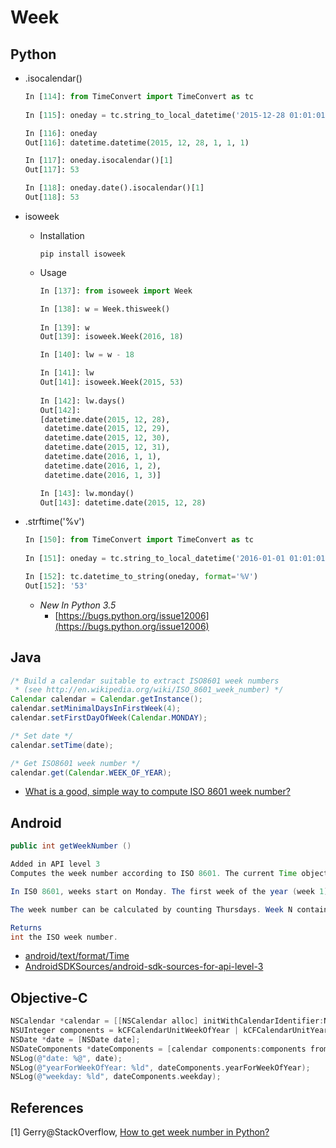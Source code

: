 # Week
## Python

* .isocalendar()

  ```python
  In [114]: from TimeConvert import TimeConvert as tc
      
  In [115]: oneday = tc.string_to_local_datetime('2015-12-28 01:01:01')

  In [116]: oneday
  Out[116]: datetime.datetime(2015, 12, 28, 1, 1, 1)

  In [117]: oneday.isocalendar()[1]
  Out[117]: 53

  In [118]: oneday.date().isocalendar()[1]
  Out[118]: 53
  ```

* isoweek

  * Installation

    ```shell
    pip install isoweek
    ```

  * Usage

    ```python
    In [137]: from isoweek import Week

    In [138]: w = Week.thisweek()
        
    In [139]: w
    Out[139]: isoweek.Week(2016, 18)

    In [140]: lw = w - 18

    In [141]: lw
    Out[141]: isoweek.Week(2015, 53)
        
    In [142]: lw.days()
    Out[142]:
    [datetime.date(2015, 12, 28),
     datetime.date(2015, 12, 29),
     datetime.date(2015, 12, 30),
     datetime.date(2015, 12, 31),
     datetime.date(2016, 1, 1),
     datetime.date(2016, 1, 2),
     datetime.date(2016, 1, 3)]

    In [143]: lw.monday()
    Out[143]: datetime.date(2015, 12, 28)
    ```

* .strftime('%v')

  ```python
  In [150]: from TimeConvert import TimeConvert as tc
      
  In [151]: oneday = tc.string_to_local_datetime('2016-01-01 01:01:01')

  In [152]: tc.datetime_to_string(oneday, format='%V')
  Out[152]: '53'
  ```
  * _New In Python 3.5_
    * [https://bugs.python.org/issue12006](https://bugs.python.org/issue12006)
## Java

```java
/* Build a calendar suitable to extract ISO8601 week numbers
 * (see http://en.wikipedia.org/wiki/ISO_8601_week_number) */
Calendar calendar = Calendar.getInstance();
calendar.setMinimalDaysInFirstWeek(4);
calendar.setFirstDayOfWeek(Calendar.MONDAY);

/* Set date */
calendar.setTime(date);

/* Get ISO8601 week number */
calendar.get(Calendar.WEEK_OF_YEAR);
```

* [What is a good, simple way to compute ISO 8601 week number?](http://stackoverflow.com/questions/147178/what-is-a-good-simple-way-to-compute-iso-8601-week-number)

## Android

```java
public int getWeekNumber ()

Added in API level 3
Computes the week number according to ISO 8601. The current Time object must already be normalized because this method uses the yearDay and weekDay fields.

In IS0 8601, weeks start on Monday. The first week of the year (week 1) is defined by ISO 8601 as the first week with four or more of its days in the starting year. Or equivalently, the week containing January 4. Or equivalently, the week with the year's first Thursday in it.

The week number can be calculated by counting Thursdays. Week N contains the Nth Thursday of the year.

Returns
int	the ISO week number.
```

* [android/text/format/Time](http://developer.android.com/reference/android/text/format/Time.html)
* [AndroidSDKSources/android-sdk-sources-for-api-level-3](https://github.com/AndroidSDKSources/android-sdk-sources-for-api-level-3/blob/caf0e61c078e35b8c65ab1c2994a6dd5541e8b1a/android/text/format/Time.java)

## Objective-C

```objective-c
NSCalendar *calendar = [[NSCalendar alloc] initWithCalendarIdentifier:NSCalendarIdentifierISO8601];
NSUInteger components = kCFCalendarUnitWeekOfYear | kCFCalendarUnitYearForWeekOfYear;
NSDate *date = [NSDate date];
NSDateComponents *dateComponents = [calendar components:components fromDate:date];
NSLog(@"date: %@", date);
NSLog(@"yearForWeekOfYear: %ld", dateComponents.yearForWeekOfYear);
NSLog(@"weekday: %ld", dateComponents.weekday);
```

## References

[1] Gerry@StackOverflow, [How to get week number in Python?](http://stackoverflow.com/questions/2600775/how-to-get-week-number-in-python)